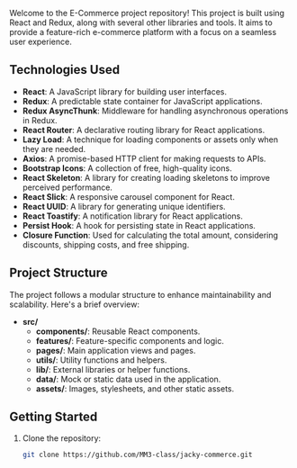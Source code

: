 Welcome to the E-Commerce project repository! This project is built using React and Redux, along with several other libraries and tools. It aims to provide a feature-rich e-commerce platform with a focus on a seamless user experience.

## Technologies Used

- **React**: A JavaScript library for building user interfaces.
- **Redux**: A predictable state container for JavaScript applications.
- **Redux AsyncThunk**: Middleware for handling asynchronous operations in Redux.
- **React Router**: A declarative routing library for React applications.
- **Lazy Load**: A technique for loading components or assets only when they are needed.
- **Axios**: A promise-based HTTP client for making requests to APIs.
- **Bootstrap Icons**: A collection of free, high-quality icons.
- **React Skeleton**: A library for creating loading skeletons to improve perceived performance.
- **React Slick**: A responsive carousel component for React.
- **React UUID**: A library for generating unique identifiers.
- **React Toastify**: A notification library for React applications.
- **Persist Hook**: A hook for persisting state in React applications.
- **Closure Function**: Used for calculating the total amount, considering discounts, shipping costs, and free shipping.

## Project Structure

The project follows a modular structure to enhance maintainability and scalability. Here's a brief overview:

- **src/**
  - **components/**: Reusable React components.
  - **features/**: Feature-specific components and logic.
  - **pages/**: Main application views and pages.
  - **utils/**: Utility functions and helpers.
  - **lib/**: External libraries or helper functions.
  - **data/**: Mock or static data used in the application.
  - **assets/**: Images, stylesheets, and other static assets.

## Getting Started

1. Clone the repository:

   ```bash
   git clone https://github.com/MM3-class/jacky-commerce.git
